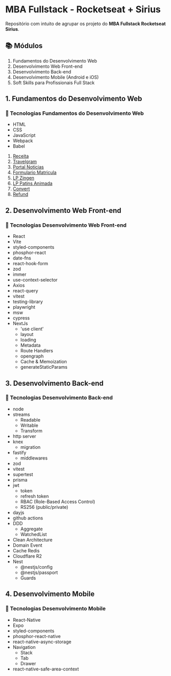# MBA Fullstack - Rocketseat + Sirius

Repositório com intuito de agrupar os projeto do **MBA Fullstack Rocketseat Sirius**.

## 📚 Módulos

1. Fundamentos do Desenvolvimento Web
2. Desenvolvimento Web Front-end
3. Desenvolvimento Back-end
4. Desenvolvimento Mobile (Android e iOS)
5. Soft Skills para Profissionais Full Stack

## 1. Fundamentos do Desenvolvimento Web

### 🚀 Tecnologias Fundamentos do Desenvolvimento Web

- HTML
- CSS
- JavaScript
- Webpack
- Babel

1. [Receita](https://alexandreakao.github.io/mba-rocketseat-sirius-full-stack/1%20-%20Fundamentos%20do%20Desenvolvimento%20WEB/01%20-%20receita/)
2. [Travelgram](https://alexandreakao.github.io/mba-rocketseat-sirius-full-stack/1%20-%20Fundamentos%20do%20Desenvolvimento%20WEB/02%20-%20travelgram/)
3. [Portal Noticias](https://alexandreakao.github.io/mba-rocketseat-sirius-full-stack/1%20-%20Fundamentos%20do%20Desenvolvimento%20WEB/03%20-%20portal-noticias/)
4. [Formulario Matricula](https://alexandreakao.github.io/mba-rocketseat-sirius-full-stack/1%20-%20Fundamentos%20do%20Desenvolvimento%20WEB/04%20-%20formulario-matricula/)
5. [LP Zingen](https://alexandreakao.github.io/mba-rocketseat-sirius-full-stack/1%20-%20Fundamentos%20do%20Desenvolvimento%20WEB/05%20-%20lp-zingen/)
6. [LP Patins Animada](https://alexandreakao.github.io/mba-rocketseat-sirius-full-stack/1%20-%20Fundamentos%20do%20Desenvolvimento%20WEB/06%20-%20lp-patins-animada/)
7. [Convert](https://alexandreakao.github.io/mba-rocketseat-sirius-full-stack/1%20-%20Fundamentos%20do%20Desenvolvimento%20WEB/07%20-%20convert/)
8. [Refund](https://alexandreakao.github.io/mba-rocketseat-sirius-full-stack/1%20-%20Fundamentos%20do%20Desenvolvimento%20WEB/08%20-%20refund/)

## 2. Desenvolvimento Web Front-end

### 🚀 Tecnologias Desenvolvimento Web Front-end

- React
- Vite
- styled-components
- phosphor-react
- date-fns
- react-hook-form
- zod
- immer
- use-context-selector
- Axios
- react-query
- vitest
- testing-library
- playwright
- msw
- cypress
- NextJs
  - 'use client'
  - layout
  - loading
  - Metadata
  - Route Handlers
  - opengraph
  - Cache & Memoization
  - generateStaticParams

## 3. Desenvolvimento Back-end

### 🚀 Tecnologias Desenvolvimento Back-end

- node
- streams
  - Readable
  - Writable
  - Transform
- http server
- knex
  - migration
- fastify
  - middlewares
- zod
- vitest
- supertest
- prisma
- jwt
  - token
  - refresh token
  - RBAC (Role-Based Access Control)
  - RS256 (public/private)
- dayjs
- github actions
- DDD
  - Aggregate
  - WatchedList
- Clean Architecture
- Domain Event
- Cache Redis
- Cloudflare R2
- Nest
  - @nestjs/config
  - @nestjs/passport
  - Guards

## 4. Desenvolvimento Mobile

### 🚀 Tecnologias Desenvolvimento Mobile

- React-Native
- Expo
- styled-components
- phosphor-react-native
- react-native-async-storage
- Navigation
  - Stack
  - Tab
  - Drawer
- react-native-safe-area-context
